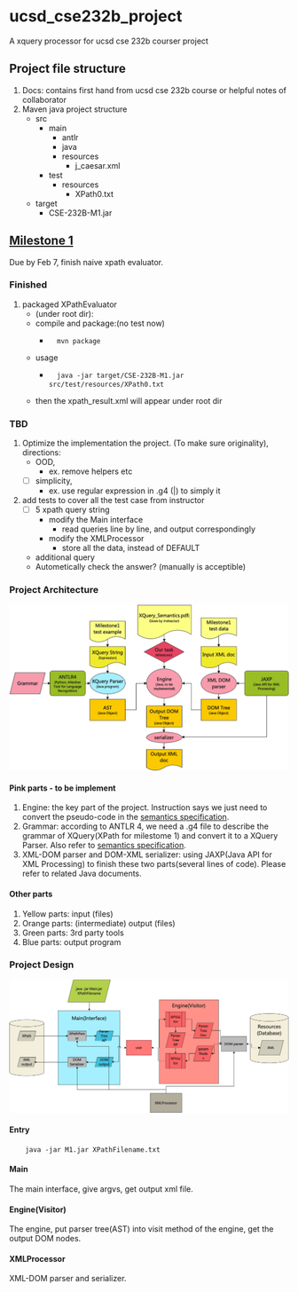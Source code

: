 # ucsd_cse232b_project
A xquery processor for ucsd cse 232b courser project
## Project file structure
1. Docs: contains first hand from ucsd cse 232b course or helpful notes of collaborator
2. Maven java project structure
	- src
		- main
			- antlr
			- java
			- resources
				- j_caesar.xml
		- test
			- resources
				- XPath0.txt
	- target
		- CSE-232B-M1.jar

## [Milestone 1](https://github.com/champion-chenpeng/ucsd_cse232b_xquery/milestone/1)
Due by Feb 7, finish naive xpath evaluator.

### Finished
1. packaged XPathEvaluator
	- (under root dir):
	- compile and package:(no test now)
		-		mvn package
	- usage
		- 		java -jar target/CSE-232B-M1.jar src/test/resources/XPath0.txt
	- then the xpath_result.xml will appear under root dir

### TBD
1. Optimize the implementation the project. (To make sure originality), directions:
	- OOD, 
		- ex. remove helpers etc
	- [ ] simplicity,
		- ex. use regular expression in .g4 (|) to simply it
2. add tests to cover all the test case from instructor
	- [ ] 5 xpath query string
		- modify the Main interface
			- read queries line by line, and output correspondingly
		- modify the XMLProcessor
			- store all the data, instead of DEFAULT
	- additional query
	- Autometically check the answer? (manually is acceptible)

### Project Architecture
![Project Architecture](Docs/Project_Architecture.png)
#### Pink parts - to be implement
1. Engine: the key part of the project. Instruction says we just need to convert the pseudo-code in the [semantics specification](Docs/Milestone12_xpath_semantics.pdf).
2. Grammar: according to ANTLR 4, we need a .g4 file to describe the grammar of XQuery(XPath for milestome 1) and convert it to a XQuery Parser. Also refer to [semantics specification](Docs/Milestone12_xpath_semantics.pdf).
3. XML-DOM parser and DOM-XML serializer: using JAXP(Java API for XML Processing) to finish these two parts(several lines of code). Please refer to related Java documents.
#### Other parts
1. Yellow parts: input (files)
2. Orange parts: (intermediate) output (files)
3. Green parts: 3rd party tools
4. Blue parts: output program

### Project Design
![Project Design](Docs/Project_Design.png)

#### Entry
		java -jar M1.jar XPathFilename.txt

#### Main
The main interface, give argvs, get output xml file.

#### Engine(Visitor)
The engine, put parser tree(AST) into visit method of the engine, get the output DOM nodes.

#### XMLProcessor
XML-DOM parser and serializer.
